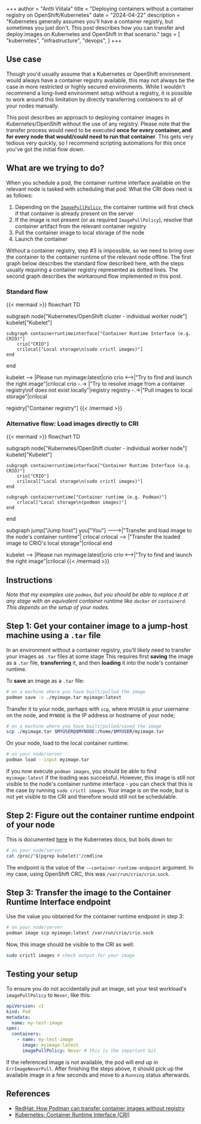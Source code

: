 +++
author = "Antti Viitala"
title = "Deploying containers without a container registry on OpenShift/Kubernetes"
date = "2024-04-22"
description = "Kubernetes generally assumes you'll have a container registry, but sometimes you just don't. This post describes how you can transfer and deploy images on Kubernetes and OpenShift in that scenario."
tags = [
    "kubernetes",
    "infrastructure",
    "devops",
]
+++

## Use case

Though you'd usually assume that a Kubernetes  or OpenShift environment would always have a container registry available, this may not always be the case in more restricted or highly secured environments. While I wouldn't recommend a long-lived environment setup without a registry, it is possible to work around this limitation by directly transferring containers to all of your nodes manually.

This post describes an approach to deploying container images in Kubernetes/OpenShift without the use of any registry. Please note that the transfer process would need to be executed **once for every container, and for every node that would/could need to run that container**. This gets very tedious very quickly, so I recommend scripting automations for this once you've got the initial flow down.

## What are we trying to do?

When you schedule a pod, the container runtime interface available on the relevant node is tasked with scheduling that pod. What the CRI does next is as follows:

1. Depending on the [`ImagePullPolicy`](https://kubernetes.io/docs/concepts/containers/images/#image-pull-policy), the container runtime will first check if that container is already present on the server
2. If the image is not present (or as required `ImagePullPolicy`), resolve that container artifact from the relevant container registry
3. Pull the container image to local storage of the node
4. Launch the container

Without a container registry, step #3 is impossible, so we need to bring over the container to the container runtime of the relevant node offline. The first graph below describes the standard flow described here, with the steps usually requiring a container registry represented as dotted lines. The second graph describes the workaround flow implemented in this post.

### Standard flow

{{< mermaid >}}
flowchart TD

subgraph node["Kubernetes/OpenShift cluster - individual worker node"]
    kubelet["Kubelet"]

    subgraph containerruntimeinterface["Container Runtime Interface (e.g. CRIO)"]
        crio["CRIO"]
        crilocal["Local storage\n(sudo crictl images)"]
    end
end

kubelet --> |Please run  myimage:latest|crio
crio <-->|"Try to find and launch the right image"|crilocal
crio -.-> |"Try to resolve image from a container registry\nif does not exist locally"|registry
registry -.->|"Pull images to local storage"|crilocal

registry["Container registry"]
{{< /mermaid >}}

### Alternative flow: Load images directly to CRI

{{< mermaid >}}
flowchart TD

subgraph node["Kubernetes/OpenShift cluster - individual worker node"]
    kubelet["Kubelet"]

    subgraph containerruntimeinterface["Container Runtime Interface (e.g. CRIO)"]
        crio["CRIO"]
        crilocal["Local storage\n(sudo crictl images)"]
    end

    subgraph containerruntime["Container runtime (e.g. Podman)"]
        crlocal["Local storage\n(podman images)"]
    end
end

subgraph jump["Jump host"]
    you["You"] --->|"Transfer and load image to the node's container runtime"| crlocal
    crlocal --> |"Transfer the loaded image to CRIO's local storage"|crilocal
end

kubelet --> |Please run  myimage:latest|crio
crio <-->|"Try to find and launch the right image"|crilocal
{{< /mermaid >}}

## Instructions

*Note that my examples use `podman`, but you should be able to replace it at any stage with an equivalent container runtime like `docker` or `containerd`. This depends on the setup of your nodes.*

## Step 1: Get your container image to a jump-host machine using a `.tar` file

In an environment without a container registry, you'll likely need to transfer your images as `.tar` files at some stage This requires first **saving** the image as a `.tar` file, **transferring** it, and then **loading** it into the node's container runtime.

To **save** an image as a `.tar` file:

```bash
# on a machine where you have built/pulled the image
podman save -o ./myimage.tar myimage:latest
```

Transfer it to your node, perhaps with `scp`, where `MYUSER` is your username on the node, and `MYNODE` is the IP address or hostname of your node;

```bash
# on a machine where you have built/pulled/saved the image
scp ./myimage.tar $MYUSER@$MYNODE:/home/$MYUSER/myimage.tar
```

On your node, load to the local container runtime:

```bash
# on your node/server
podman load --input myimage.tar
```

If you now execute `podman images`, you should be able to find `myimage:latest` if the loading was successful.
However, this image is still not visible to the node's container runtime interface - you can check that this is the case by running `sudo crictl images`. Your image is on the node, but is not yet visible to the CRI and therefore would still not be schedulable.

## Step 2: Figure out the container runtime endpoint of your node

This is documented [here](https://kubernetes.io/docs/tasks/administer-cluster/migrating-from-dockershim/find-out-runtime-you-use/#which-endpoint) in the Kubernetes docs, but boils down to:

```bash
# on your node/server
cat /proc/"$(pgrep kubelet)"/cmdline
```

The endpoint is the value of the `--container-runtime-endpoint` argument. In my case, using OpenShift CRC, this was `/var/run/crio/crio.sock`.

## Step 3: Transfer the image to the Container Runtime Interface endpoint

Use the value you obtained for the container runtime endpoint in step 3:

```bash
# on your node/server
podman image scp myimage:latest /var/run/crio/crio.sock
```

Now, this image should be visible to the CRI as well:

```bash
sudo crictl images # check output for your image
```

## Testing your setup

To ensure you do not accidentally pull an image, set your test workload's `imagePullPolicy` to `Never`, like this:

```yaml
apiVersion: v1
kind: Pod
metadata:
  name: my-test-image
spec:
  containers:
    - name: my-test-image
      image: myimage:latest
      imagePullPolicy: Never # this is the important bit
```

If the referenced image is not available, the pod will end up in `ErrImageNeverPull`. After finishing the steps above, it should pick up the available image in a few seconds and move to a `Running` status afterwards.

## References

- [RedHat: How Podman can transfer container images without registry](https://www.redhat.com/sysadmin/podman-transfer-container-images-without-registry)
- [Kubernetes: Container Runtime Interface (CRI)](https://kubernetes.io/docs/concepts/architecture/cri/)
